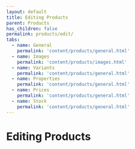 ```yaml
---
layout: default
title: Editing Products
parent: Products
has_children: false
permalink: products/edit/
tabs:
  - name: General
    permalink: 'content/products/general.html'
  - name: Images
    permalink: 'content/products/images.html'
  - name: Variants
    permalink: 'content/products/general.html'
  - name: Properties
    permalink: 'content/products/general.html'
  - name: Prices
    permalink: 'content/products/general.html'
  - name: Stock
    permalink: 'content/products/general.html'
---
```


# Editing Products
